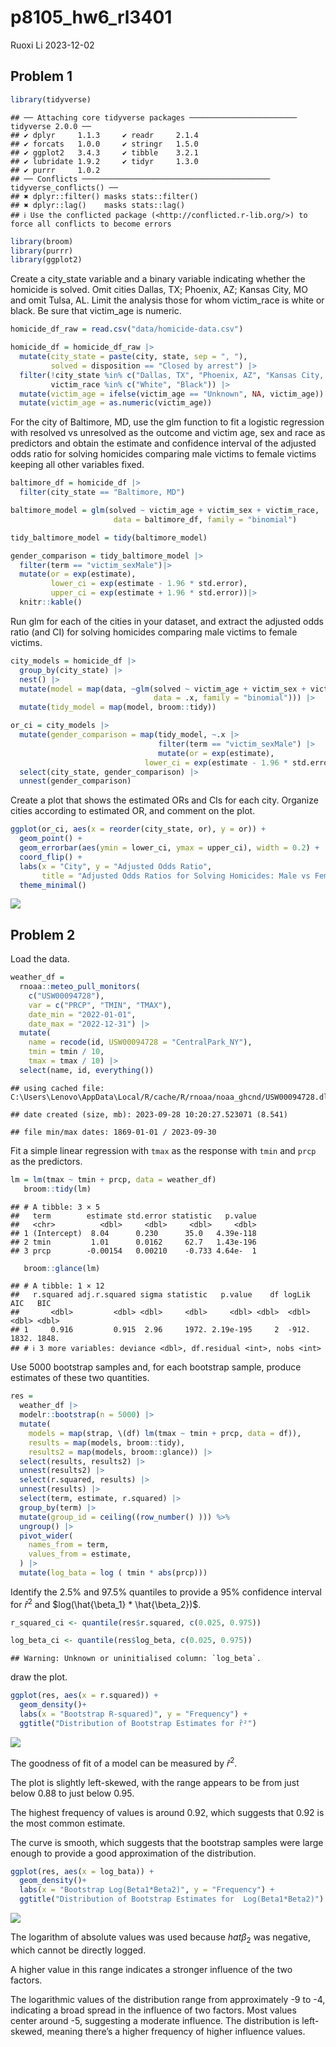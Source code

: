p8105_hw6_rl3401
================
Ruoxi Li
2023-12-02

## Problem 1

``` r
library(tidyverse)
```

    ## ── Attaching core tidyverse packages ──────────────────────── tidyverse 2.0.0 ──
    ## ✔ dplyr     1.1.3     ✔ readr     2.1.4
    ## ✔ forcats   1.0.0     ✔ stringr   1.5.0
    ## ✔ ggplot2   3.4.3     ✔ tibble    3.2.1
    ## ✔ lubridate 1.9.2     ✔ tidyr     1.3.0
    ## ✔ purrr     1.0.2     
    ## ── Conflicts ────────────────────────────────────────── tidyverse_conflicts() ──
    ## ✖ dplyr::filter() masks stats::filter()
    ## ✖ dplyr::lag()    masks stats::lag()
    ## ℹ Use the conflicted package (<http://conflicted.r-lib.org/>) to force all conflicts to become errors

``` r
library(broom)
library(purrr)
library(ggplot2)
```

Create a city_state variable and a binary variable indicating whether
the homicide is solved. Omit cities Dallas, TX; Phoenix, AZ; Kansas
City, MO and omit Tulsa, AL. Limit the analysis those for whom
victim_race is white or black. Be sure that victim_age is numeric.

``` r
homicide_df_raw = read.csv("data/homicide-data.csv")

homicide_df = homicide_df_raw |>
  mutate(city_state = paste(city, state, sep = ", "),
         solved = disposition == "Closed by arrest") |>
  filter(!city_state %in% c("Dallas, TX", "Phoenix, AZ", "Kansas City, MO", "Tulsa, AL"),
         victim_race %in% c("White", "Black")) |>
  mutate(victim_age = ifelse(victim_age == "Unknown", NA, victim_age)) |>
  mutate(victim_age = as.numeric(victim_age))
```

For the city of Baltimore, MD, use the glm function to fit a logistic
regression with resolved vs unresolved as the outcome and victim age,
sex and race as predictors and obtain the estimate and confidence
interval of the adjusted odds ratio for solving homicides comparing male
victims to female victims keeping all other variables fixed.

``` r
baltimore_df = homicide_df |>
  filter(city_state == "Baltimore, MD")

baltimore_model = glm(solved ~ victim_age + victim_sex + victim_race, 
                       data = baltimore_df, family = "binomial")

tidy_baltimore_model = tidy(baltimore_model)

gender_comparison = tidy_baltimore_model |>
  filter(term == "victim_sexMale")|>
  mutate(or = exp(estimate),
         lower_ci = exp(estimate - 1.96 * std.error),
         upper_ci = exp(estimate + 1.96 * std.error))|>
  knitr::kable()
```

Run glm for each of the cities in your dataset, and extract the adjusted
odds ratio (and CI) for solving homicides comparing male victims to
female victims.

``` r
city_models = homicide_df |>
  group_by(city_state) |>
  nest() |>
  mutate(model = map(data, ~glm(solved ~ victim_age + victim_sex + victim_race,
                                data = .x, family = "binomial"))) |>
  mutate(tidy_model = map(model, broom::tidy))

or_ci = city_models |>
  mutate(gender_comparison = map(tidy_model, ~.x |>
                                 filter(term == "victim_sexMale") |>
                                 mutate(or = exp(estimate),
                              lower_ci = exp(estimate - 1.96 * std.error),                                   upper_ci = exp(estimate + 1.96 * std.error)))) |>
  select(city_state, gender_comparison) |>
  unnest(gender_comparison)
```

Create a plot that shows the estimated ORs and CIs for each city.
Organize cities according to estimated OR, and comment on the plot.

``` r
ggplot(or_ci, aes(x = reorder(city_state, or), y = or)) +
  geom_point() +
  geom_errorbar(aes(ymin = lower_ci, ymax = upper_ci), width = 0.2) +
  coord_flip() +
  labs(x = "City", y = "Adjusted Odds Ratio", 
       title = "Adjusted Odds Ratios for Solving Homicides: Male vs Female Victims by City") +
  theme_minimal()
```

![](hw6_rl3401_files/figure-gfm/unnamed-chunk-5-1.png)<!-- -->

## Problem 2

Load the data.

``` r
weather_df = 
  rnoaa::meteo_pull_monitors(
    c("USW00094728"),
    var = c("PRCP", "TMIN", "TMAX"), 
    date_min = "2022-01-01",
    date_max = "2022-12-31") |>
  mutate(
    name = recode(id, USW00094728 = "CentralPark_NY"),
    tmin = tmin / 10,
    tmax = tmax / 10) |>
  select(name, id, everything())
```

    ## using cached file: C:\Users\Lenovo\AppData\Local/R/cache/R/rnoaa/noaa_ghcnd/USW00094728.dly

    ## date created (size, mb): 2023-09-28 10:20:27.523071 (8.541)

    ## file min/max dates: 1869-01-01 / 2023-09-30

Fit a simple linear regression with `tmax` as the response with `tmin`
and `prcp` as the predictors.

``` r
lm = lm(tmax ~ tmin + prcp, data = weather_df)
   broom::tidy(lm)
```

    ## # A tibble: 3 × 5
    ##   term        estimate std.error statistic   p.value
    ##   <chr>          <dbl>     <dbl>     <dbl>     <dbl>
    ## 1 (Intercept)  8.04      0.230      35.0   4.39e-118
    ## 2 tmin         1.01      0.0162     62.7   1.43e-196
    ## 3 prcp        -0.00154   0.00210    -0.733 4.64e-  1

``` r
   broom::glance(lm)
```

    ## # A tibble: 1 × 12
    ##   r.squared adj.r.squared sigma statistic   p.value    df logLik   AIC   BIC
    ##       <dbl>         <dbl> <dbl>     <dbl>     <dbl> <dbl>  <dbl> <dbl> <dbl>
    ## 1     0.916         0.915  2.96     1972. 2.19e-195     2  -912. 1832. 1848.
    ## # ℹ 3 more variables: deviance <dbl>, df.residual <int>, nobs <int>

Use 5000 bootstrap samples and, for each bootstrap sample, produce
estimates of these two quantities.

``` r
res =   
  weather_df |> 
  modelr::bootstrap(n = 5000) |> 
  mutate(
    models = map(strap, \(df) lm(tmax ~ tmin + prcp, data = df)),
    results = map(models, broom::tidy),
    results2 = map(models, broom::glance)) |> 
  select(results, results2) |> 
  unnest(results2) |> 
  select(r.squared, results) |>
  unnest(results) |>
  select(term, estimate, r.squared) |>
  group_by(term) |>
  mutate(group_id = ceiling((row_number() ))) %>%
  ungroup() |>
  pivot_wider(
    names_from = term,
    values_from = estimate,
  ) |>
  mutate(log_bata = log ( tmin * abs(prcp)))
```

Identify the 2.5% and 97.5% quantiles to provide a 95% confidence
interval for $\hat{r}^2$ and $log(\hat{\beta_1} * \hat{\beta_2})$.

``` r
r_squared_ci <- quantile(res$r.squared, c(0.025, 0.975))

log_beta_ci <- quantile(res$log_beta, c(0.025, 0.975))
```

    ## Warning: Unknown or uninitialised column: `log_beta`.

draw the plot.

``` r
ggplot(res, aes(x = r.squared)) +
  geom_density()+
  labs(x = "Bootstrap R-squared)", y = "Frequency") +
  ggtitle("Distribution of Bootstrap Estimates for r̂²")
```

![](hw6_rl3401_files/figure-gfm/unnamed-chunk-10-1.png)<!-- -->

The goodness of fit of a model can be measured by $\hat{r}^2$.

The plot is slightly left-skewed, with the range appears to be from just
below 0.88 to just below 0.95.

The highest frequency of values is around 0.92, which suggests that 0.92
is the most common estimate.

The curve is smooth, which suggests that the bootstrap samples were
large enough to provide a good approximation of the distribution.

``` r
ggplot(res, aes(x = log_bata)) +
  geom_density()+
  labs(x = "Bootstrap Log(Beta1*Beta2)", y = "Frequency") +
  ggtitle("Distribution of Bootstrap Estimates for  Log(Beta1*Beta2)")
```

![](hw6_rl3401_files/figure-gfm/unnamed-chunk-11-1.png)<!-- -->

The logarithm of absolute values was used because $hat{\beta_2}$ was
negative, which cannot be directly logged.

A higher value in this range indicates a stronger influence of the two
factors.

The logarithmic values of the distribution range from approximately -9
to -4, indicating a broad spread in the influence of two factors. Most
values center around -5, suggesting a moderate influence. The
distribution is left-skewed, meaning there’s a higher frequency of
higher influence values.
